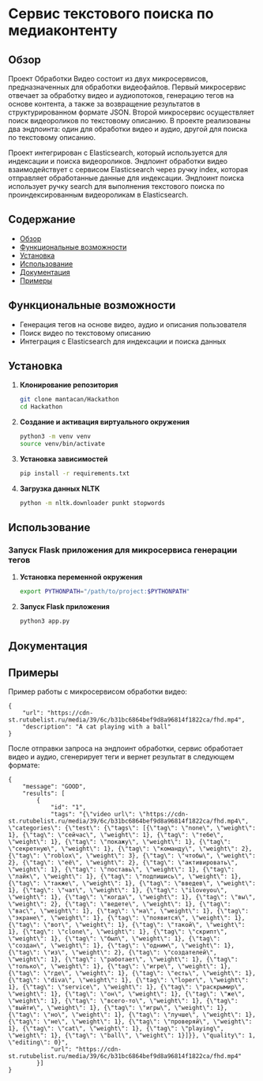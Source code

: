 # Сервис текстового поиска по медиаконтенту

## Обзор

Проект Обработки Видео состоит из двух микросервисов, предназначенных для обработки видеофайлов. Первый микросервис отвечает за обработку видео и аудиопотоков, генерацию тегов на основе контента, а также за возвращение результатов в структурированном формате JSON. Второй микросервис осуществляет поиск видеороликов по текстовому описанию. В проекте реализованы два эндпоинта: один для обработки видео и аудио, другой для поиска по текстовому описанию.

Проект интегрирован с Elasticsearch, который используется для индексации и поиска видеороликов. Эндпоинт обработки видео взаимодействует с сервисом Elasticsearch через ручку index, которая отправляет обработанные данные для индексации. Эндпоинт поиска использует ручку search для выполнения текстового поиска по проиндексированным видеороликам в Elasticsearch.

## Содержание

- [Обзор](#обзор)
- [Функциональные возможности](#функциональные-возможности)
- [Установка](#установка)
- [Использование](#использование)
- [Документация](#документация)
- [Примеры](#примеры)
## Функциональные возможности

- Генерация тегов на основе видео, аудио и описания пользователя
- Поиск видео по текстовому описанию
- Интеграция с Elasticsearch для индексации и поиска данных

## Установка

1. **Клонирование репозитория**
    ```bash
    git clone mantacan/Hackathon
    cd Hackathon
    ```

2. **Создание и активация виртуального окружения**
    ```bash
    python3 -m venv venv
    source venv/bin/activate
    ```

3. **Установка зависимостей**
    ```bash
    pip install -r requirements.txt
    ```

4. **Загрузка данных NLTK**
    ```bash
    python -m nltk.downloader punkt stopwords
    ```

## Использование

### Запуск Flask приложения для микросервиса генерации тегов

1. **Установка переменной окружения**
    ```bash
    export PYTHONPATH="/path/to/project:$PYTHONPATH"
    ```

2. **Запуск Flask приложения**
    ```bash
    python3 app.py
    ```

## Документация

## Примеры

Пример работы с микросервисом обработки видео:
```
{
    "url": "https://cdn-st.rutubelist.ru/media/39/6c/b31bc6864bef9d8a96814f1822ca/fhd.mp4",
    "description": "A cat playing with a ball"
}
```
После отправки запроса на эндпоинт обработки, сервис обработает видео и аудио, сгенерирует теги и вернет результат в следующем формате:
```
{
    "message": "GOOD",
    "results": [
        {
            "id": "1",
            "tags": "{\"video url\": \"https://cdn-st.rutubelist.ru/media/39/6c/b31bc6864bef9d8a96814f1822ca/fhd.mp4\", \"categories\": {\"test\": {\"tags\": [{\"tag\": \"none\", \"weight\": 1}, {\"tag\": \"сейчас\", \"weight\": 1}, {\"tag\": \"тебе\", \"weight\": 1}, {\"tag\": \"покажу\", \"weight\": 1}, {\"tag\": \"секретную\", \"weight\": 1}, {\"tag\": \"команду\", \"weight\": 2}, {\"tag\": \"roblox\", \"weight\": 3}, {\"tag\": \"чтобы\", \"weight\": 2}, {\"tag\": \"её\", \"weight\": 2}, {\"tag\": \"активировать\", \"weight\": 1}, {\"tag\": \"поставь\", \"weight\": 1}, {\"tag\": \"лайк\", \"weight\": 1}, {\"tag\": \"подпишись\", \"weight\": 1}, {\"tag\": \"также\", \"weight\": 1}, {\"tag\": \"введев\", \"weight\": 1}, {\"tag\": \"чат\", \"weight\": 1}, {\"tag\": \"iloveyou\", \"weight\": 1}, {\"tag\": \"когда\", \"weight\": 1}, {\"tag\": \"вы\", \"weight\": 2}, {\"tag\": \"ведете\", \"weight\": 1}, {\"tag\": \"вас\", \"weight\": 1}, {\"tag\": \"на\", \"weight\": 1}, {\"tag\": \"экране\", \"weight\": 1}, {\"tag\": \"появится\", \"weight\": 1}, {\"tag\": \"вот\", \"weight\": 1}, {\"tag\": \"такой\", \"weight\": 1}, {\"tag\": \"clone\", \"weight\": 1}, {\"tag\": \"скрипт\", \"weight\": 1}, {\"tag\": \"был\", \"weight\": 1}, {\"tag\": \"создан\", \"weight\": 1}, {\"tag\": \"одним\", \"weight\": 1}, {\"tag\": \"из\", \"weight\": 2}, {\"tag\": \"создателей\", \"weight\": 1}, {\"tag\": \"работает\", \"weight\": 1}, {\"tag\": \"только\", \"weight\": 1}, {\"tag\": \"игре\", \"weight\": 1}, {\"tag\": \"где\", \"weight\": 1}, {\"tag\": \"есть\", \"weight\": 1}, {\"tag\": \"diva\", \"weight\": 1}, {\"tag\": \"loper\", \"weight\": 1}, {\"tag\": \"service\", \"weight\": 1}, {\"tag\": \"раскрымир\", \"weight\": 1}, {\"tag\": \"он\", \"weight\": 1}, {\"tag\": \"же\", \"weight\": 1}, {\"tag\": \"всего-то\", \"weight\": 1}, {\"tag\": \"выйти\", \"weight\": 1}, {\"tag\": \"игры\", \"weight\": 1}, {\"tag\": \"но\", \"weight\": 1}, {\"tag\": \"лучше\", \"weight\": 1}, {\"tag\": \"не\", \"weight\": 1}, {\"tag\": \"проверяй\", \"weight\": 1}, {\"tag\": \"cat\", \"weight\": 1}, {\"tag\": \"playing\", \"weight\": 1}, {\"tag\": \"ball\", \"weight\": 1}]}}, \"quality\": 1, \"editing\": 0}",
            "url": "https://cdn-st.rutubelist.ru/media/39/6c/b31bc6864bef9d8a96814f1822ca/fhd.mp4"
        }]
}
```
